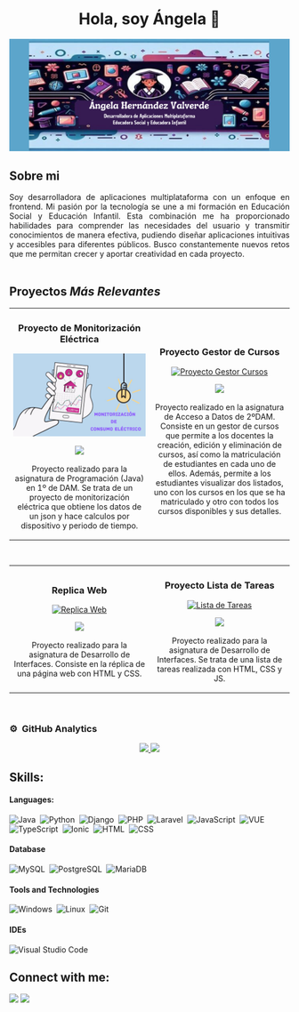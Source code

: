 <div align="center">
<h1 align="center">Hola, soy Ángela 👋</h1>
</div>
<div align="center">
<img src="/angelaHernandezValverde.png">
</div>

## Sobre mi
<div align="justify">
Soy desarrolladora de aplicaciones multiplataforma con un enfoque en frontend. Mi pasión por la tecnología se une a mi formación en Educación Social y Educación Infantil. Esta combinación me ha proporcionado habilidades para comprender las necesidades del usuario y transmitir conocimientos de manera efectiva, pudiendo diseñar aplicaciones intuitivas y accesibles para diferentes públicos. Busco constantemente nuevos retos que me permitan crecer y aportar creatividad en cada proyecto.
</div>

<br>

## Proyectos *Más Relevantes*
<table>
<tr>
<td width="50%">
<h3 align="center">Proyecto de Monitorización Eléctrica</h3>
<div align="center">
<a href="https://github.com/jaimemoralmillan/ProyectoA" target="_blank"><img src="https://github.com/jaimemoralmillan/ProyectoA/blob/main/monitorizacion_electrica/src/main/java/com/proyecto_a/ui/portada.png" width="400" alt="Proyecto Monitorización Eléctrica"></a>
<p>
<a href="https://github.com/jaimemoralmillan/ProyectoA" target="_blank">
<img src="https://img.shields.io/badge/CÓDIGO-ff9?style=for-the-badge&logo=github&logoColor=black">
</a>

</p>
<p> Proyecto realizado para la asignatura de Programación (Java) en 1º de DAM.
Se trata de un proyecto de monitorización eléctrica que obtiene los datos de un json y hace calculos por dispositivo y periodo de tiempo.
</p>
</div>
                                                                                      
</td>

<td width="50%">
               <br>
<h3 align="center">Proyecto Gestor de Cursos</h3>
<div align="center">                                       
<a href="https://github.com/jaimemoralmillan/proyectoGestorCursos" target="_blank"><img src="#" width="400" alt="Proyecto Gestor Cursos"></a>
<br>
<p>
<a href="https://github.com/jaimemoralmillan/proyectoGestorCursos" target="_blank">
<img src="https://img.shields.io/badge/C%C3%93DIGO-80ffaa?style=for-the-badge&logo=github&logoColor=black">
</a>

</p>
</p>Proyecto realizado en la asignatura de Acceso a Datos de 2ºDAM. Consiste en un gestor de cursos que permite a los docentes la creación, edición y eliminación de cursos, así como la matriculación de estudiantes en cada uno de ellos. Además, permite a los estudiantes visualizar dos listados, uno con los cursos en los que se ha matriculado y otro con todos los cursos disponibles y sus detalles.</p>
</div>                                                             
</table>                                                                                 
</div>
<br>

<table>
<tr>
<td width="50%">
<h3 align="center">Replica Web</h3>
<div align="center">
<a href="https://github.com/angelaherval96/RepositorioDesarrolloInterfaces/tree/main/ReplicaWeb" target="_blank"><img src="#" width="400" alt="Replica Web"></a>
<p>
<a href="https://github.com/angelaherval96/RepositorioDesarrolloInterfaces/tree/main/ReplicaWeb" target="_blank">
<img src="https://img.shields.io/badge/CÓDIGO-ff9?style=for-the-badge&logo=github&logoColor=black">
</a>
</p>
<p> Proyecto realizado para la asignatura de Desarrollo de Interfaces. Consiste en la réplica de una página web con HTML y CSS.</p>
</div>
                                                                                      
</td>       

<td width="50%">
<h3 align="center">Proyecto Lista de Tareas</h3>
<div align="center">
<a href="https://github.com/angelaherval96/RepositorioDesarrolloInterfaces/tree/main/ProyectoListaTareas" target="_blank"><img src="#" width="400" alt="Lista de Tareas"></a>
<p>
<a href="https://github.com/angelaherval96/RepositorioDesarrolloInterfaces/tree/main/ProyectoListaTareas" target="_blank">
<img src="https://img.shields.io/badge/C%C3%93DIGO-cfaae0?style=for-the-badge&logo=github&logoColor=black">
</a>
</p>
<p>Proyecto realizado para la asignatura de Desarrollo de Interfaces. Se trata de una lista de tareas realizada con HTML, CSS y JS.</p>
</div>
                                                                                      
</td>  
</table>                                                                                 
</div>
<br>

### ⚙️ &nbsp;GitHub Analytics

<p align="center">
<a href="https://github.com/angelaherval96">
  <img height="180em" src="https://github-readme-stats-eight-theta.vercel.app/api?username=angelaherval96&show_icons=true&theme=algolia&include_all_commits=true&count_private=true"/>
  <img height="180em" src="https://github-readme-stats-eight-theta.vercel.app/api/top-langs/?username=angelaherval96&layout=compact&langs_count=8&theme=algolia"/>
</a>
</p>

## Skills:

#### Languages:

![Java](https://img.shields.io/badge/Java-ED8B00?style=for-the-badge&logo=java&logoColor=white)&nbsp;
![Python](https://img.shields.io/badge/Python-3776AB?style=for-the-badge&logo=python&logoColor=white)&nbsp; ![Django](https://img.shields.io/badge/Django-092E20?style=for-the-badge&logo=django&logoColor=white)&nbsp;
![PHP](https://img.shields.io/badge/PHP-777BB4?style=for-the-badge&logo=php&logoColor=white)&nbsp; ![Laravel](https://img.shields.io/badge/Laravel-EA4C89?style=for-the-badge&logo=laravel&logoColor=white)&nbsp;
![JavaScript](https://img.shields.io/badge/JavaScript-F7DF1E?style=for-the-badge&logo=javascript&logoColor=black)&nbsp; ![VUE](https://img.shields.io/badge/Vue.js-4FC08D?style=for-the-badge&logo=vue.js&logoColor=white)&nbsp;
![TypeScript](https://img.shields.io/badge/TypeScript-3178C6?style=for-the-badge&logo=typescript&logoColor=white)&nbsp; ![Ionic](https://img.shields.io/badge/Ionic-3880FF?style=for-the-badge&logo=ionic&logoColor=white)&nbsp;
![HTML](https://img.shields.io/badge/HTML-E34F26?style=for-the-badge&logo=html5&logoColor=white)&nbsp;
![CSS](https://img.shields.io/badge/CSS-1572B6?style=for-the-badge&logo=css3&logoColor=white)

#### Database

![MySQL](https://img.shields.io/badge/MySQL-00000F?style=for-the-badge&logo=mysql&logoColor=white)&nbsp;
![PostgreSQL](https://img.shields.io/badge/PostgreSQL-316192?style=for-the-badge&logo=postgresql&logoColor=white)&nbsp;
![MariaDB](https://img.shields.io/badge/MariaDB-003545?style=for-the-badge&logo=mariadb&logoColor=white)&nbsp;


#### Tools and Technologies

![Windows](https://img.shields.io/badge/Windows-0078D6?style=for-the-badge&logo=windows&logoColor=white)&nbsp;
![Linux](https://img.shields.io/badge/Linux-FCC624?style=for-the-badge&logo=linux&logoColor=black)&nbsp;
![Git](https://img.shields.io/badge/GIT-E44C30?style=for-the-badge&logo=git&logoColor=white)&nbsp;

#### IDEs

![Visual Studio Code](https://img.shields.io/badge/Visual%20Studio%20Code-0078d7.svg?style=for-the-badge&logo=visual-studio-code&logoColor=white)&nbsp;

## Connect with me:

<p align = "center">

[<img src="https://img.shields.io/badge/linkedin-%2312100E.svg?&style=for-the-badge&logo=linkedin&logoColor=white&color=black" />](https://www.linkedin.com/in/angela-hern%C3%A1ndez-035b31242?utm_source=share&utm_campaign=share_via&utm_content=profile&utm_medium=android_app)
[<img src="https://img.shields.io/badge/email-%23D14836.svg?style=for-the-badge&logo=gmail&logoColor=white" />](mailto:angelaherval96@gmail.com)
</p>

